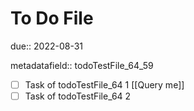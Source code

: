# To Do File

due:: 2022-08-31

metadatafield:: todoTestFile_64\_59

- [ ] Task of todoTestFile_64 1 [[Query me]]
- [ ] Task of todoTestFile_64 2
